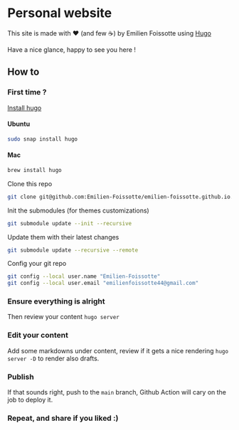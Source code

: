 # Personal website

This site is made with ❤️ (and few ☕) by Emilien Foissotte using [Hugo](https://gohugo.io/)

Have a nice glance, happy to see you here !

## How to

### First time ? 

[Install hugo](https://gohugo.io/getting-started/quick-start/)

#### Ubuntu

```sh
sudo snap install hugo
```

#### Mac

```sh
brew install hugo
```

Clone this repo

```sh
git clone git@github.com:Emilien-Foissotte/emilien-foissotte.github.io.git
```

Init the submodules (for themes customizations)

```sh
git submodule update --init --recursive
```

Update them with their latest changes

```sh
git submodule update --recursive --remote
```

Config your git repo

```sh
git config --local user.name "Emilien-Foissotte"
git config --local user.email "emilienfoissotte44@gmail.com"
```

### Ensure everything is alright

Then review your content `hugo server`

### Edit your content 

Add some markdowns under content, review if it gets a nice rendering `hugo server -D`
to render also drafts.

### Publish 

If that sounds right, push to the `main` branch, Github Action will cary on the job to
deploy it.

### Repeat, and share if you liked :) 
